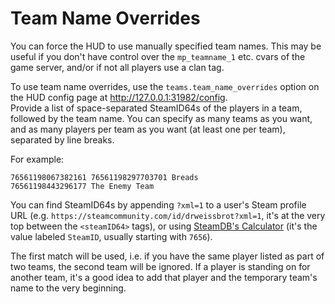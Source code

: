 # Team Name Overrides

You can force the HUD to use manually specified team names.
This may be useful if you don't have control over the `mp_teamname_1` etc. cvars of the game server, and/or if not all players use a clan tag.

To use team name overrides, use the `teams.team_name_overrides` option on the HUD config page at http://127.0.0.1:31982/config.  
Provide a list of space-separated SteamID64s of the players in a team, followed by the team name.
You can specify as many teams as you want, and as many players per team as you want (at least one per team), separated by line breaks.

For example:
```
76561198067382161 76561198297703701 Breads
76561198443296177 The Enemy Team
```

You can find SteamID64s by appending `?xml=1` to a user's Steam profile URL (e.g. `https://steamcommunity.com/id/drweissbrot?xml=1`, it's at the very top between the `<steamID64>` tags), or using [SteamDB's Calculator](https://steamdb.info/calculator) (it's the value labeled `SteamID`, usually starting with `7656`).

The first match will be used, i.e. if you have the same player listed as part of two teams, the second team will be ignored.
If a player is standing on for another team, it's a good idea to add that player and the temporary team's name to the very beginning.
